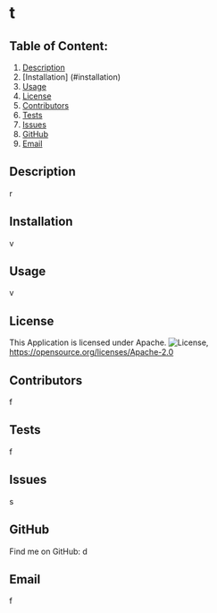 # t

## Table of Content:
1. [Description](#description)
2. [Installation] (#installation)
3. [Usage](#usage)
4. [License](#license)
5. [Contributors](#contributors)
6. [Tests](#tests)
7. [Issues](#issues)
8. [GitHub](#username)
9. [Email](#email)

## Description
r

## Installation
v

## Usage
v

## License
This Application is licensed under Apache. 
![License](https://img.shields.io/badge/License-Apache%202.0-blue.svg), https://opensource.org/licenses/Apache-2.0

## Contributors
f

## Tests
f

## Issues
s

## GitHub
Find me on GitHub: d

## Email
f
